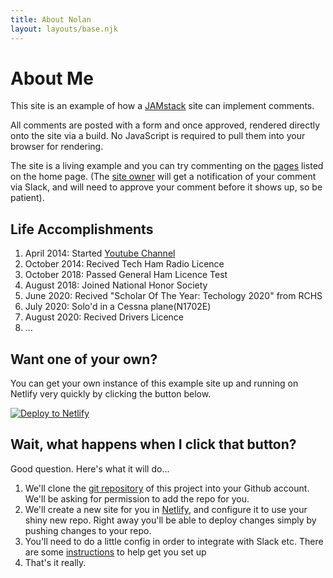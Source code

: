 ```yaml
---
title: About Nolan
layout: layouts/base.njk
---
```


# About Me

This site is an example of how a [JAMstack](https://www.jamstack.org) site can implement comments.

All comments are posted with a form and once approved, rendered directly onto the site via a build. No JavaScript is required to pull them into your browser for rendering.

The site is a living example and you can try commenting on the [pages](/) listed on the home page. (The [site owner](https://twitter.com/philhawksworth) will get a notification of your comment via Slack, and will need to approve your comment before it shows up, so be patient).

## Life Accomplishments

1. April 2014: Started [Youtube Channel](https://youtube.com/OfficialStackEmUp)
2. October 2014: Recived Tech Ham Radio Licence
3. October 2018: Passed General Ham Licence Test
4. August 2018: Joined National Honor Society
5. June 2020: Recived "Scholar Of The Year: Techology 2020" from RCHS
6. July 2020: Solo'd in a Cessna plane(N1702E)
7. August 2020: Recived Drivers Licence
8. ...



## Want one of your own?

You can get your own instance of this example site up and running on Netlify very quickly by clicking the button below.

[![Deploy to Netlify](https://www.netlify.com/img/deploy/button.svg)](https://app.netlify.com/start/deploy?repository=https://github.com/philhawksworth/jamstack-comments-engine)


## Wait, what happens when I click that button?

Good question. Here's what it will do...

1. We'll clone the [git repository](https://github.com/philhawksworth/jamstack-comments-engine) of this project into your Github account. We'll be asking for permission to add the repo for you.
2. We'll create a new site for you in [Netlify](https://www.netlify.com), and configure it to use your shiny new repo. Right away you'll be able to deploy changes simply by pushing changes to your repo.
3. You'll need to do a little config in order to integrate with Slack etc. There are some [instructions](https://github.com/philhawksworth/jamstack-comments-engine/blob/master/README.md) to help get you set up
4. That's it really.



